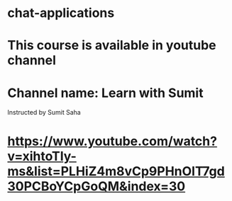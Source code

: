 # chat-applications
# This course is available in youtube channel
# Channel name: Learn with Sumit
Instructed by Sumit Saha
# https://www.youtube.com/watch?v=xihtoTIy-ms&list=PLHiZ4m8vCp9PHnOIT7gd30PCBoYCpGoQM&index=30
